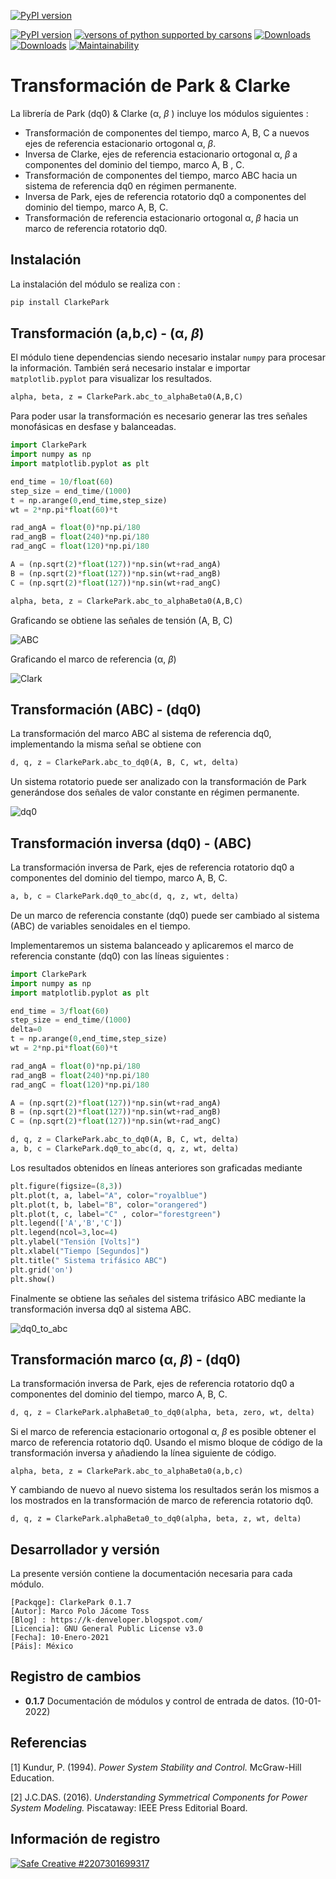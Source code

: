 [![PyPI version](https://i.ibb.co/VVVC5z4/2022-01-10-00-20-11-2.jpg)](https://pypi.org/project/ClarkePark/)

[![PyPI version](https://badge.fury.io/py/ClarkePark.svg)](https://badge.fury.io/py/ClarkePark) [![versons of python supported by carsons](https://img.shields.io/badge/python-3%20%7C%203.5%20%7C%203.6%20%7C%203.7%20%7C%203.8%20%7C%203.9%20%7C%203.10-blue)](https://pypi.org/project/ClarkePark/) [![Downloads](https://pepy.tech/badge/clarkepark)](https://pepy.tech/project/clarkepark) [![Downloads](https://pepy.tech/badge/clarkepark/month)](https://pepy.tech/project/clarkepark) [![Maintainability](https://api.codeclimate.com/v1/badges/6abceb2a140780c13d17/maintainability)](https://codeclimate.com/github/jacometoss/ClarkePark/maintainability)

# Transformación de Park & Clarke

La librería de Park (dq0) & Clarke (α, *β* ) incluye los módulos siguientes :

- Transformación de  componentes del tiempo, marco  A, B, C  a nuevos ejes de referencia estacionario ortogonal   α, *β*.
- Inversa de Clarke, ejes de referencia estacionario ortogonal  α, *β*  a  componentes del dominio del tiempo, marco  A, B , C.
- Transformación de componentes  del tiempo, marco ABC hacia un sistema de referencia dq0 en régimen permanente.
- Inversa de Park, ejes de referencia rotatorio dq0 a componentes  del dominio del tiempo, marco A, B, C.
- Transformación de referencia estacionario ortogonal α, *β* hacia un marco de referencia rotatorio dq0.

## Instalación

La instalación del módulo se realiza con :

```Python
pip install ClarkePark
```

## Transformación (a,b,c) - (α, *β*)

El módulo tiene dependencias siendo necesario instalar `numpy` para procesar la información. También será necesario instalar e importar `matplotlib.pyplot` para visualizar los resultados.

```tex
alpha, beta, z = ClarkePark.abc_to_alphaBeta0(A,B,C)
```

Para poder usar la transformación es necesario generar las tres señales monofásicas en desfase y balanceadas.

```python
import ClarkePark
import numpy as np
import matplotlib.pyplot as plt

end_time = 10/float(60)
step_size = end_time/(1000)
t = np.arange(0,end_time,step_size)
wt = 2*np.pi*float(60)*t

rad_angA = float(0)*np.pi/180
rad_angB = float(240)*np.pi/180
rad_angC = float(120)*np.pi/180

A = (np.sqrt(2)*float(127))*np.sin(wt+rad_angA)
B = (np.sqrt(2)*float(127))*np.sin(wt+rad_angB)
C = (np.sqrt(2)*float(127))*np.sin(wt+rad_angC)

alpha, beta, z = ClarkePark.abc_to_alphaBeta0(A,B,C)
```

Graficando se obtiene las señales de tensión (A, B, C)

![ABC](https://i.ibb.co/59wxgbm/02.jpg)



Graficando el marco de referencia (α, *β*)

<img src="https://i.ibb.co/gz1krwx/01.jpg" alt="Clark" />



## Transformación (ABC) - (dq0)

La transformación del marco ABC al sistema de referencia dq0, implementando la misma señal se obtiene con

```python
d, q, z = ClarkePark.abc_to_dq0(A, B, C, wt, delta)
```

Un sistema rotatorio puede ser analizado con la transformación de Park generándose dos señales de valor constante  en régimen permanente.

<img src="https://i.ibb.co/MB3Mk68/03.jpg" alt="dq0"  />


## Transformación inversa (dq0) - (ABC)

La transformación inversa de Park, ejes de referencia rotatorio dq0 a componentes  del dominio del tiempo, marco A, B, C.

```python
a, b, c = ClarkePark.dq0_to_abc(d, q, z, wt, delta)
```

De un marco de referencia constante (dq0) puede ser cambiado al sistema (ABC) de variables senoidales en el tiempo.

Implementaremos un sistema balanceado y aplicaremos el marco de referencia constante (dq0) con las líneas siguientes :

```python
import ClarkePark
import numpy as np
import matplotlib.pyplot as plt

end_time = 3/float(60)
step_size = end_time/(1000)
delta=0
t = np.arange(0,end_time,step_size)
wt = 2*np.pi*float(60)*t

rad_angA = float(0)*np.pi/180
rad_angB = float(240)*np.pi/180
rad_angC = float(120)*np.pi/180

A = (np.sqrt(2)*float(127))*np.sin(wt+rad_angA)
B = (np.sqrt(2)*float(127))*np.sin(wt+rad_angB)
C = (np.sqrt(2)*float(127))*np.sin(wt+rad_angC)

d, q, z = ClarkePark.abc_to_dq0(A, B, C, wt, delta)
a, b, c = ClarkePark.dq0_to_abc(d, q, z, wt, delta)
```

Los resultados obtenidos en líneas anteriores son graficadas mediante 

```python
plt.figure(figsize=(8,3))
plt.plot(t, a, label="A", color="royalblue")
plt.plot(t, b, label="B", color="orangered")
plt.plot(t, c, label="C" , color="forestgreen")
plt.legend(['A','B','C'])
plt.legend(ncol=3,loc=4)
plt.ylabel("Tensión [Volts]")
plt.xlabel("Tiempo [Segundos]")
plt.title(" Sistema trifásico ABC")
plt.grid('on')
plt.show()
```

Finalmente se obtiene las señales del sistema trifásico ABC mediante la transformación inversa dq0 al sistema ABC.

![dq0_to_abc](https://i.ibb.co/gtWbCj7/Figure-2.png)

## Transformación marco (α, *β*) - (dq0)

La transformación inversa de Park, ejes de referencia rotatorio dq0 a componentes  del dominio del tiempo, marco A, B, C.

```python
d, q, z = ClarkePark.alphaBeta0_to_dq0(alpha, beta, zero, wt, delta)
```

Si el marco de referencia estacionario ortogonal   α, *β* es posible  obtener el marco de referencia rotatorio dq0. Usando el mismo bloque de código de la transformación inversa y añadiendo la línea siguiente de código.

```
alpha, beta, z = ClarkePark.abc_to_alphaBeta0(a,b,c)
```

Y cambiando de nuevo al nuevo sistema los resultados serán los mismos a los mostrados en la transformación de marco de referencia rotatorio dq0.

```
d, q, z = ClarkePark.alphaBeta0_to_dq0(alpha, beta, z, wt, delta)
```

## Desarrollador y versión

La presente versión contiene la documentación necesaria para cada módulo.

```text
[Packqge]: ClarkePark 0.1.7
[Autor]: Marco Polo Jácome Toss
[Blog] : https://k-denveloper.blogspot.com/
[Licencia]: GNU General Public License v3.0
[Fecha]: 10-Enero-2021
[Páis]: México
```

## Registro de cambios

- **0.1.7** Documentación de módulos y control de entrada de datos. (10-01-2022)

## Referencias

[1] Kundur, P. (1994). *Power System Stability and Control.* McGraw-Hill Education.

[2]  J.C.DAS. (2016). *Understanding Symmetrical Components for Power System Modeling.* Piscataway: IEEE Press Editorial Board.


## Información de registro

<a href="https://www.safecreative.org/work/2207301699317" xmlns:cc="http://creativecommons.org/ns#" rel="cc:license"><img src="https://resources.safecreative.org/work/2207301699317/label/standard2-150" style="border:0;" alt="Safe Creative #2207301699317"/></a>


